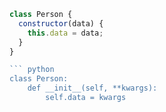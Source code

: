 ```javascript
class Person {
  constructor(data) {
    this.data = data;
  }
}

``` python
class Person:
    def __init__(self, **kwargs):
        self.data = kwargs
